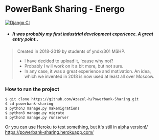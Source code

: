 # PowerBank Sharing - Energo
[![Django CI](https://github.com/Azazel-h/Powerbank-Sharing/actions/workflows/django.yml/badge.svg)](https://github.com/Azazel-h/Powerbank-Sharing/actions/workflows/django.yml)
- ##### It was probably my first industrial development experience. A great entry point..
> Created in 2018-2019 by students of yndx/301 MSHP.
> - I have decided to upload it, 'cause why not?
> - Probably I will work on it a bit more, but not sure.
> - In any case, it was a great experience and motivation. An idea, which we invented in 2018 is now used at least all over Moscow.

### How to run the project

```sh
$ git clone https://github.com/Azazel-h/Powerbank-Sharing.git
$ cd powerbank-sharing
$ python3 manage.py makemigrations
$ python3 manage.py migrate
$ python3 manage.py runserver
```
Or you can use Heroku to test something, but it's still in alpha version!/
<href>https://powerbank-sharing.herokuapp.com/</href>
